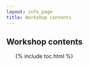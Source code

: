 ```yaml
---
layout: info_page
title: Workshop contents
---
```


## Workshop contents

<ol>
{% include toc.html %}
</ol>
